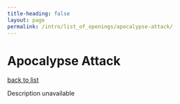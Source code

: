 ```yaml
---
title-heading: false
layout: page
permalink: /intro/list_of_openings/apocalypse-attack/
---
```


# Apocalypse Attack

[back to list](../../list_of_openings)

Description unavailable